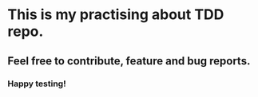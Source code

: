 # This is my practising about TDD repo.

## Feel free to contribute, feature and bug reports.

### Happy testing!